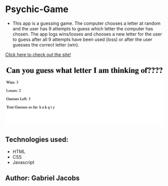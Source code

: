 # Psychic-Game
* This app is a guessing game. The computer chooses a letter at random and the user has 9 attempts to guess which letter the computer has chosen. The app logs wins/losses and chooses a new letter for the user to guess after all 9 attempts have been used (loss) or after the user guesses the correct letter (win). 

[Click here to check out the site!](https://gljacobs.github.io/Psychic-Game/)

![alt text](assets/images/scrnsht.png)

## Technologies used:
* HTML 
* CSS
* Javascript

## Author: Gabriel Jacobs
